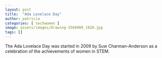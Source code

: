 ```yaml
---
layout: post
title:  "Ada Lovelace Day"
author: patricia
categories: [ techwomen ]
image: assets/images/drawing-3569909_1920.jpg
tags: []
---
```


The Ada Lovelace Day was started in 2009 by Suw Charman-Anderson as a celebration of the achievements of women in STEM.